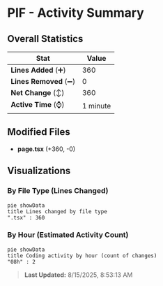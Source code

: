# PIF - Activity Summary 

## Overall Statistics

| Stat                   | Value                                                             |
| ---------------------- | ----------------------------------------------------------------- |
| **Lines Added** (➕)   | 360                                          |
| **Lines Removed** (➖) | 0                                        |
| **Net Change** (↕)    | 360                |
| **Active Time** (⌚)   | 1 minute |


## Modified Files
- **page.tsx** (+360, -0)

## Visualizations

### By File Type (Lines Changed)

```mermaid
pie showData
title Lines changed by file type
".tsx" : 360
```

### By Hour (Estimated Activity Count)

```mermaid
pie showData
title Coding activity by hour (count of changes)
"08h" : 2
```


> **Last Updated:** 8/15/2025, 8:53:13 AM